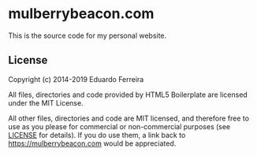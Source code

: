 mulberrybeacon.com
==================

This is the source code for my personal website.

## License

Copyright (c) 2014-2019 Eduardo Ferreira

All files, directories and code provided by HTML5 Boilerplate are licensed
under the MIT License.

All other files, directories and code are MIT licensed, and therefore free to
use as you please for commercial or non-commercial purposes (see [LICENSE](LICENSE)
for details). If you do use them, a link back to https://mulberrybeacon.com
would be appreciated.
